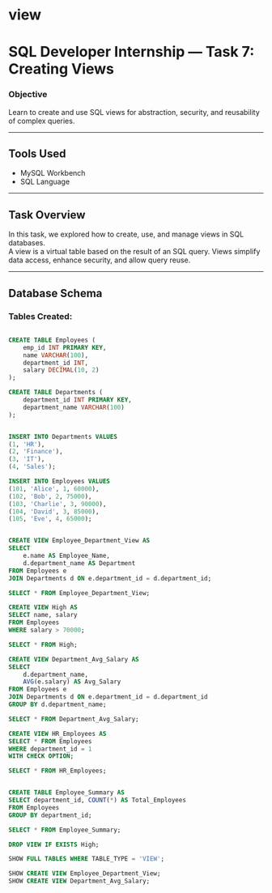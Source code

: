 # view
#  SQL Developer Internship — Task 7: Creating Views

###  Objective
Learn to create and use SQL views for abstraction, security, and reusability of complex queries.

---

##  Tools Used
- MySQL Workbench
- SQL Language

---

##  Task Overview
In this task, we explored how to create, use, and manage views in SQL databases.  
A view is a virtual table based on the result of an SQL query. Views simplify data access, 
enhance security, and allow query reuse.

---

##  Database Schema

### Tables Created:
```sql

CREATE TABLE Employees (
    emp_id INT PRIMARY KEY,
    name VARCHAR(100),
    department_id INT,
    salary DECIMAL(10, 2)
);

CREATE TABLE Departments (
    department_id INT PRIMARY KEY,
    department_name VARCHAR(100)
);


INSERT INTO Departments VALUES 
(1, 'HR'),
(2, 'Finance'),
(3, 'IT'),
(4, 'Sales');

INSERT INTO Employees VALUES
(101, 'Alice', 1, 60000),
(102, 'Bob', 2, 75000),
(103, 'Charlie', 3, 90000),
(104, 'David', 3, 85000),
(105, 'Eve', 4, 65000);


CREATE VIEW Employee_Department_View AS
SELECT 
    e.name AS Employee_Name,
    d.department_name AS Department
FROM Employees e
JOIN Departments d ON e.department_id = d.department_id;

SELECT * FROM Employee_Department_View;

CREATE VIEW High AS
SELECT name, salary
FROM Employees
WHERE salary > 70000;

SELECT * FROM High;

CREATE VIEW Department_Avg_Salary AS
SELECT 
    d.department_name,
    AVG(e.salary) AS Avg_Salary
FROM Employees e
JOIN Departments d ON e.department_id = d.department_id
GROUP BY d.department_name;

SELECT * FROM Department_Avg_Salary;

CREATE VIEW HR_Employees AS
SELECT * FROM Employees
WHERE department_id = 1
WITH CHECK OPTION;

SELECT * FROM HR_Employees;


CREATE TABLE Employee_Summary AS
SELECT department_id, COUNT(*) AS Total_Employees
FROM Employees
GROUP BY department_id;

SELECT * FROM Employee_Summary;

DROP VIEW IF EXISTS High;

SHOW FULL TABLES WHERE TABLE_TYPE = 'VIEW';

SHOW CREATE VIEW Employee_Department_View;
SHOW CREATE VIEW Department_Avg_Salary;



